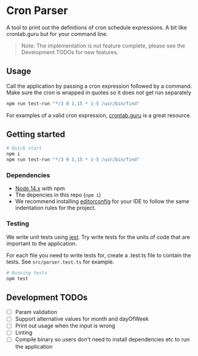 # Cron Parser

A tool to print out the definitions of cron schedule expressions. A bit like crontab.guru but for your command line.

> Note: The implementation is not feature complete, please see the Development TODOs for new features.

## Usage

Call the application by passing a cron expression followed by a command. Make sure the cron is wrapped in quotes so it does not get run separately

```bash
npm run test-run "*/3 0 1,15 * 1-5 /usr/bin/find"
```

For examples of a valid cron expression, [crontab.guru](https://crontab.guru/) is a great resource.

## Getting started

```bash
# Quick start
npm i
npm run test-run "*/3 0 1,15 * 1-5 /usr/bin/find"
```

### Dependencies

* [Node 14.x](https://nodejs.org/en/) with npm
* The depencies in this repo (`npm i`)
* We recommend installing [editorconfig](https://editorconfig.org/) for your IDE to follow the same indentation rules for the project.

### Testing

We write unit tests using [jest](https://jestjs.io/). Try write tests for the units of code that are important to the application.

For each file you need to write tests for, create a .test.ts file to contain the tests. See `src/parser.test.ts` for example.

```bash
# Running tests
npm test
```

## Development TODOs

* [ ] Param validation
* [ ] Support alternative values for month and dayOfWeek
* [ ] Print out usage when the input is wrong
* [ ] Linting
* [ ] Compile binary so users don't need to install dependencies etc to run the application
